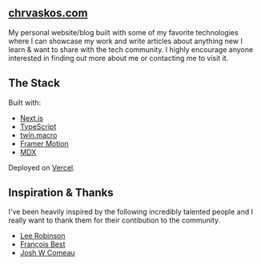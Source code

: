 ## [chrvaskos.com](https://chrvaskos.com)

My personal website/blog built with some of my favorite technologies where I can showcase my work and write articles about anything new I learn & want to share with the tech community. I highly encourage anyone interested in finding out more about me or contacting me to visit it.

## The Stack

Built with:
- [Next.js](https://nextjs.org/)
- [TypeScript](https://www.typescriptlang.org/)
- [twin.macro](https://github.com/ben-rogerson/twin.macro)
- [Framer Motion](https://www.framer.com/motion/)
- [MDX](https://mdxjs.com)

Deployed on [Vercel](https://vercel.com/).

## Inspiration & Thanks

I've been heavily inspired by the following incredibly talented people and I really want to thank them for their contibution to the community.

- [Lee Robinson](https://leerob.io/)
- [François Best](https://francoisbest.com/)
- [Josh W Comeau](https://www.joshwcomeau.com/)
